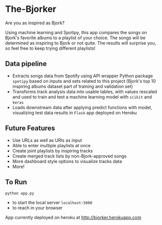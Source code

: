 # The-Bjorker
Are you as inspired as Bjork?

Using machine learning and Spotipy, this app compares the songs on Bjork's favorite albums to a playlist of your 
choice. The songs will be determined as inspiring to Bjork or not quite. The results will surprise you, so feel 
free to keep trying different playlists!

## Data pipeline
- Extracts songs data from Spotify using API wrapper Python package ```spotipy``` based on inputs and sets related to this project (Bjork's top 10 inspiring albums dataset part of training and validation set)
- Transforms track analysis data into usable tables, with values rescaled and used to train and test a machine learning model with ```scikit``` and ```keras```
- Loads downstream data after applying predict functions with model, visualizing test data results in ```Flask``` app deployed on Heroku

## Future Features
- Use URLs as well as URIs as input
- Able to enter multiple playlists at once
- Create joint playlists by inspiring tracks
- Create merged track lists by non-Bjork-approved songs
- More dashboard style options to visualize tracks data
- More!

## To Run
```python app.py``` 
- to start the local server
```localhost:5000``` 
- to reach in your browser

App currently deployed on heroku at http://bjorker.herokuapp.com
